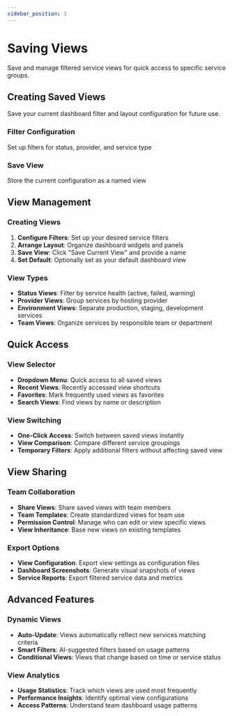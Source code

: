 ```yaml
---
sidebar_position: 3
---
```


# Saving Views

Save and manage filtered service views for quick access to specific service groups.

## Creating Saved Views

Save your current dashboard filter and layout configuration for future use.

<div style={{display: 'flex', gap: '20px', margin: '20px 0'}}>
  <div style={{flex: 1, padding: '20px', border: '1px solid #e0e0e0', borderRadius: '8px', background: 'linear-gradient(135deg, #4facfe 0%, #00f2fe 100%)', color: 'white'}}>
    <h3 style={{marginTop: 0, color: 'white'}}>Filter Configuration</h3>
    <p style={{marginBottom: 0, color: 'white'}}>Set up filters for status, provider, and service type</p>
  </div>
  <div style={{flex: 1, padding: '20px', border: '1px solid #e0e0e0', borderRadius: '8px', background: 'linear-gradient(135deg, #43e97b 0%, #38f9d7 100%)', color: 'white'}}>
    <h3 style={{marginTop: 0, color: 'white'}}>Save View</h3>
    <p style={{marginBottom: 0, color: 'white'}}>Store the current configuration as a named view</p>
  </div>
</div>

## View Management

### Creating Views
1. **Configure Filters**: Set up your desired service filters
2. **Arrange Layout**: Organize dashboard widgets and panels
3. **Save View**: Click "Save Current View" and provide a name
4. **Set Default**: Optionally set as your default dashboard view

### View Types
- **Status Views**: Filter by service health (active, failed, warning)
- **Provider Views**: Group services by hosting provider
- **Environment Views**: Separate production, staging, development services
- **Team Views**: Organize services by responsible team or department

## Quick Access

### View Selector
- **Dropdown Menu**: Quick access to all saved views
- **Recent Views**: Recently accessed view shortcuts
- **Favorites**: Mark frequently used views as favorites
- **Search Views**: Find views by name or description

### View Switching
- **One-Click Access**: Switch between saved views instantly
- **View Comparison**: Compare different service groupings
- **Temporary Filters**: Apply additional filters without affecting saved view

## View Sharing

### Team Collaboration
- **Share Views**: Share saved views with team members
- **Team Templates**: Create standardized views for team use
- **Permission Control**: Manage who can edit or view specific views
- **View Inheritance**: Base new views on existing templates

### Export Options
- **View Configuration**: Export view settings as configuration files
- **Dashboard Screenshots**: Generate visual snapshots of views
- **Service Reports**: Export filtered service data and metrics

## Advanced Features

### Dynamic Views
- **Auto-Update**: Views automatically reflect new services matching criteria
- **Smart Filters**: AI-suggested filters based on usage patterns
- **Conditional Views**: Views that change based on time or service status

### View Analytics
- **Usage Statistics**: Track which views are used most frequently
- **Performance Insights**: Identify optimal view configurations
- **Access Patterns**: Understand team dashboard usage patterns
